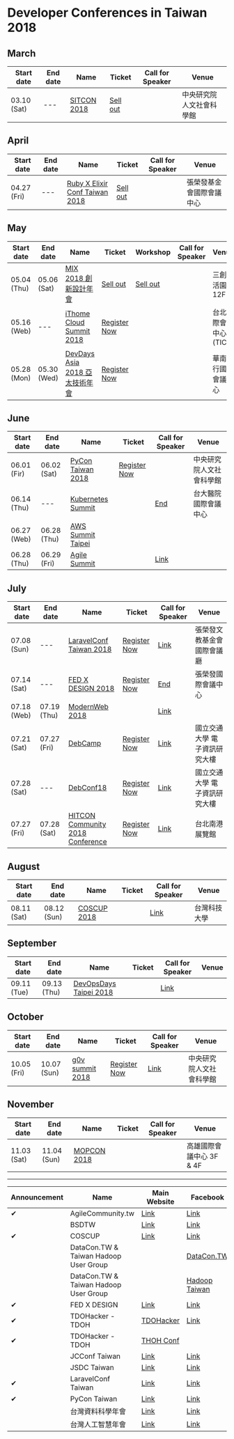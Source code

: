 # Developer Conferences in Taiwan 2018

## March

 | Start date | End date | Name | Ticket | Call for Speaker | Venue | 
 | --- | --- | --- | --- | --- | --- | 
 | 03.10 (Sat) | --- | [SITCON 2018](http://sitcon.org/2018/#/) | [Sell out](https://sitcon.kktix.cc/events/sitcon2018) |  | 中央研究院人文社會科學館 | 

## April

 | Start date | End date | Name | Ticket | Call for Speaker | Venue | 
 | --- | --- | --- | --- | --- | --- | 
 | 04.27 (Fri) | --- | [Ruby X Elixir Conf Taiwan 2018](https://2018.rubyconf.tw/) | [Sell out](https://rubytaiwan.kktix.cc/events/rubyelixirconftaiwan2018?utm_source=officialsite) |  | 張榮發基金會國際會議中心 | 

## May

 | Start date | End date | Name | Ticket | Workshop | Call for Speaker | Venue | Coupon 1 | Coupon 2 | 
 | --- | --- | --- | --- | --- | --- | --- | --- | --- | 
 | 05.04 (Thu) | 05.06 (Sat) | [MIX 2018 創新設計年會](http://mixconf.tw/) | [Sell out](https://userxper.kktix.cc/events/mix-2018) | [Sell out](https://userxper.kktix.cc/events/mix-2018-workshop) |  | 三創生活園區 12F |  |  | 
 | 05.16 (Web) | --- | [iThome Cloud Summit 2018](https://cloudsummit.ithome.com.tw/) | [Register Now](https://cloudsummit.ithome.com.tw/signup.html) |  |  | 台北國際會議中心 (TICC) |  |  | 
 | 05.28 (Mon) | 05.30 (Wed) | [DevDays Asia 2018 亞太技術年會](https://www.microsoft.com/taiwan/events/2018devdays/) | [Register Now](https://www.accupass.com/event/1802230727421714084630) |  |  | 華南銀行國際會議中心 | [Link](https://www.facebook.com/groups/DevOpsTaiwan/permalink/1656928304394209/) | [Link](https://www.facebook.com/groups/laravel.tw/permalink/1671089109626798/) | 

## June

 | Start date | End date | Name | Ticket | Call for Speaker | Venue | 
 | --- | --- | --- | --- | --- | --- | 
 | 06.01 (Fir) | 06.02 (Sat) | [PyCon Taiwan 2018](https://tw.pycon.org) | [Register Now](https://tw.pycon.org/2018/zh-hant/registration/ticket-info/) |  | 中央研究院人文社會科學館 | 
 | 06.14 (Thu) | --- | [Kubernetes Summit](http://summit.ithome.com.tw/kubernetes/) |  | [End](https://ithomeonline.typeform.com/to/IRAs67) | 台大醫院國際會議中心 | 
 | 06.27 (Web) | 06.28 (Thu) | [AWS Summit Taipei](http://) | []() |  |  | 
 | 06.28 (Thu) | 06.29 (Fri) | [Agile Summit](http://summit.ithome.com.tw/agile/) |  | [Link](https://ithomeonline.typeform.com/to/lVAogM) |  | 

## July

 | Start date | End date | Name | Ticket | Call for Speaker | Venue | 
 | --- | --- | --- | --- | --- | --- | 
 | 07.08 (Sun) | --- | [LaravelConf Taiwan 2018](https://laravelconf.tw/) | [Register Now](https://laravel-dojo.kktix.cc/events/laravelconftw2018) | [Link](https://medium.com/laraveldojo/laravelconf-taiwan-2018-call-for-presentations-b212cc7b249b) | 張榮發文教基金會 國際會議廳 | 
 | 07.14 (Sat) | --- | [FED X DESIGN 2018](http://2018.fedc.tw/) | [Register Now](https://f2e.kktix.cc/events/fedc-2018) | [End](https://www.facebook.com/groups/f2e.tw/permalink/1552232571480769/) | 張榮發國際會議中心 | 
 | 07.18 (Web) | 07.19 (Thu) | [ModernWeb 2018](http://modernweb.tw/) |  | [Link](https://modernweb.tw/cfp/) |  | 
 | 07.21 (Sat) | 07.27 (Fri) | [DebCamp](https://debconf18.debconf.org/) | [Register Now](https://debconf18.debconf.org/register/) | [Link](https://debconf18.debconf.org/talks/new/) | 國立交通大學 電子資訊研究大樓 | 
 | 07.28 (Sat) | --- | [DebConf18](https://debconf18.debconf.org/) | [Register Now](https://debconf18.debconf.org/register/) | [Link](https://debconf18.debconf.org/talks/new/) | 國立交通大學 電子資訊研究大樓 | 
 | 07.27 (Fri) | 07.28 (Sat) | [HITCON Community 2018 Conference](https://hitcon.org/) | [Register Now](https://hitcon.kktix.cc/events/hitcon-cmt-2018) | [Link](https://cfp2018.hitcon.org/zh/what-is-hitcon) | 台北南港展覽館 | 

## August

 | Start date | End date | Name | Ticket | Call for Speaker | Venue | 
 | --- | --- | --- | --- | --- | --- | 
 | 08.11 (Sat) | 08.12 (Sun) | [COSCUP 2018](https://2018.coscup.org/) |  | [Link](https://docs.google.com/forms/d/e/1FAIpQLSfKnffsc_Ke2ZEP3fInJkAwEzXFUM24HZ7dYYluoGLmHMQjZw/viewform) | 台灣科技大學 | 

## September

 | Start date | End date | Name | Ticket | Call for Speaker | Venue | 
 | --- | --- | --- | --- | --- | --- | 
 | 09.11 (Tue) | 09.13 (Thu) | [DevOpsDays Taipei 2018](https://devopsdays.tw/) |  | [Link](https://ithomeonline.typeform.com/to/BWVLs2) |  | 

## October

 | Start date | End date | Name | Ticket | Call for Speaker | Venue | 
 | --- | --- | --- | --- | --- | --- | 
 | 10.05 (Fri) | 10.07 (Sun) | [g0v summit 2018](http://summit.g0v.tw/2018/) | [Register Now](https://g0v-summit2018.kktix.cc/events/conf) | [Link](http://summit.g0v.tw/2018/cfp/) | 中央研究院人文社會科學館 | 

## November

 | Start date | End date | Name | Ticket | Call for Speaker | Venue | 
 | --- | --- | --- | --- | --- | --- | 
 | 11.03 (Sat) | 11.04 (Sun) | [MOPCON 2018](https://mopcon.org/2018/) |  |  | 高雄國際會議中心 3F & 4F | 

---

 | Announcement | Name | Main Website | Facebook | 
 | --- | --- | --- | --- | 
 | ✔ | AgileCommunity.tw | [Link](http://agilecommunity.tw/) | [Link](https://www.facebook.com/AgileCommunity.tw/) | 
 |  | BSDTW | [Link](https://bsdtw.org/) | [Link](https://www.facebook.com/BSDTW/) | 
 | ✔ | COSCUP | [Link](https://coscup.org/) | [Link](https://www.facebook.com/coscup/) | 
 |  | DataCon.TW & Taiwan Hadoop User Group |  | [DataCon.TW](https://zh-tw.facebook.com/datacon.tw/) | 
 |  | DataCon.TW & Taiwan Hadoop User Group |  | [Hadoop Taiwan](https://www.facebook.com/groups/hadoop.tw/) | 
 | ✔ | FED X DESIGN | [Link](http://www.fed.tw/) | [Link](https://www.facebook.com/groups/f2e.tw/) | 
 | ✔ | TDOHacker - TDOH | [TDOHacker](http://tdohacker.org/) | [Link](https://www.facebook.com/tdohacker) | 
 | ✔ | TDOHacker - TDOH | [THOH Conf](http://tdoh-conf.online/) |  | 
 |  | JCConf Taiwan | [Link](http://jcconf.tw/) | [Link](https://www.facebook.com/groups/185338705012/) | 
 |  | JSDC Taiwan | [Link](http://jsdc.tw/) | [Link](https://www.facebook.com/JSDC.TW/) | 
 | ✔ | LaravelConf Taiwan | [Link](https://laravelconf.tw/) | [Link](https://zh-tw.facebook.com/laravelconftw/) | 
 | ✔ | PyCon Taiwan | [Link](https://tw.pycon.org) | [Link](https://zh-tw.facebook.com/pycontw/) | 
 |  | 台灣資料科學年會 | [Link](http://datasci.tw/?conf=DS) | [Link](https://www.facebook.com/twdsconf) | 
 |  | 台灣人工智慧年會 | [Link](http://datasci.tw/?conf=AI) | [Link](https://www.facebook.com/twaiconf/) | 
